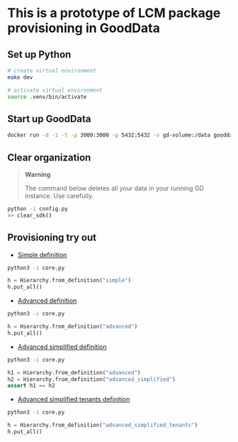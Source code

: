 # This is a prototype of LCM package provisioning in GoodData

## Set up Python
```bash
# create virtual environment
make dev

# activate virtual environment
source .venv/bin/activate
```

## Start up GoodData
```bash
docker run -d -i -t -p 3000:3000 -p 5432:5432 -v gd-volume:/data gooddata/gooddata-cn-ce:dev_latest
```

## Clear organization

> **Warning**
>
> The command below deletes all your data in your running GD instance. Use carefully.

```bash
python -i config.py
>> clear_sdk()
```




## Provisioning try out
* [Simple definition](definitions/simple)
```bash
python3 -i core.py
```

```python
h = Hierarchy.from_definition("simple")
h.put_all()
```
* [Advanced definition](definitions/advanced)
```bash
python3 -i core.py
```

```python
h = Hierarchy.from_definition("advanced")
h.put_all()
```

* [Advanced simplified definition](definitions/advanced_simplified)
```bash
python3 -i core.py
```

```python
h1 = Hierarchy.from_definition("advanced")
h2 = Hierarchy.from_definition("advanced_simplified")
assert h1 == h2
```

* [Advanced simplified tenants definition](definitions/advanced_simplified_tenants)
```bash
python3 -i core.py
```

```python
h = Hierarchy.from_definition("advanced_simplified_tenants")
h.put_all()
```
